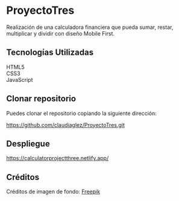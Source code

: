 # ProyectoTres

Realización de una calculadora financiera que pueda sumar, restar, multiplicar y dividir con diseño Mobile First.

## Tecnologías Utilizadas 
HTML5 </br>
CSS3 </br>
JavaScript

## Clonar repositorio

Puedes clonar el repositorio copiando la siguiente dirección:

https://github.com/claudiaglez/ProyectoTres.git

## Despliegue

https://calculatorprojectthree.netlify.app/

## Créditos

Créditos de imagen de fondo: <a href="https://www.freepik.es/vector-gratis/diseno-plano-fondo-abstracto_19332474.htm#query=fondos%20pantalla%20divertidos&position=41&from_view=search&track=ais&uuid=e1e4b068-2d7e-449e-b8fc-5f6cd1c04943">Freepik</a>
